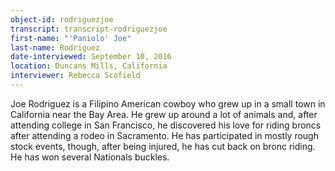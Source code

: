 ```yaml
---
object-id: rodriguezjoe    
transcript: transcript-rodriguezjoe  
first-name: "'Paniolo' Joe"
last-name: Rodriguez
date-interviewed: September 10, 2016
location: Duncans Mills, California
interviewer: Rebecca Scofield
---
```

Joe Rodriguez is a Filipino American cowboy who grew up in a small town in California near the Bay Area. He grew up around a lot of animals and, after attending college in San Francisco, he discovered his love for riding broncs after attending a rodeo in Sacramento. He has participated in mostly rough stock events, though, after being injured, he has cut back on bronc riding. He has won several Nationals buckles. 